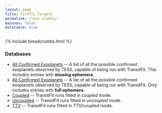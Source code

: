 ```yaml
---
layout: page
title: Firefly Targets
permalink: /tess-viable/
mainnav: false
datatable: true
---
```

{% include breadcrumbs.html %}

### Databases

- [All Confirmed Exoplanets](https://sourestdeeds.github.io/tess_viable.html) -- A list of all the possible confirmed exoplanets observed by TESS, capable of being run with TransitFit. This *includes* entries with **missing ephemera**.
- [All Confirmed Exoplanets](https://sourestdeeds.github.io/tess_viable_nonan.html) -- A list of all the possible confirmed exoplanets observed by TESS, capable of being run with TransitFit. Only *includes* entries with **full ephemera**.
- [Coupled](https://sourestdeeds.github.io/spear_coupled.html) -- TransitFit runs fitted in *coupled* mode.
- [Uncoupled](https://sourestdeeds.github.io/spear_uncoupled.html) -- TransitFit runs fitted in *uncoupled* mode.
- [TTV](https://sourestdeeds.github.io/spear_ttv.html) -- TransitFit runs fitted in *TTV/coupled* mode.